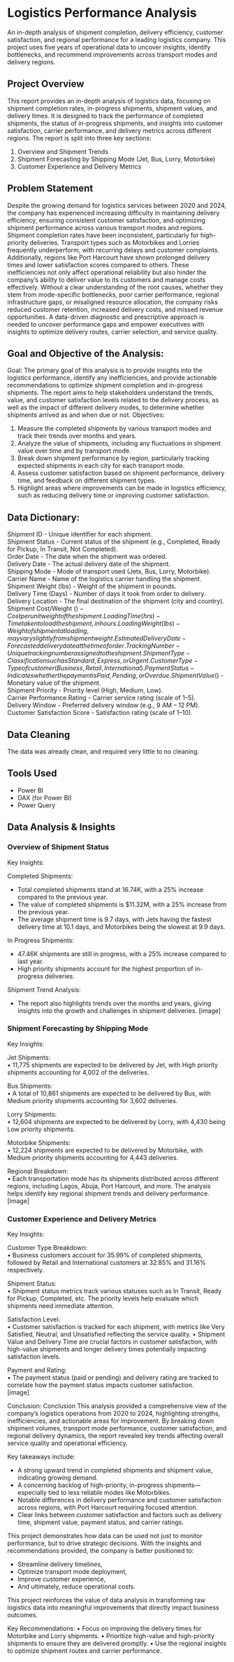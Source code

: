 # Logistics Performance Analysis
An in-depth analysis of shipment completion, delivery efficiency, customer satisfaction, and regional performance for a leading logistics company. This project uses five years of operational data to uncover insights, identify bottlenecks, and recommend improvements across transport modes and delivery regions.

## Project Overview
This report provides an in-depth analysis of logistics data, focusing on shipment completion rates, in-progress shipments, shipment values, and delivery times. It is designed to track the performance of completed shipments, the status of in-progress shipments, and insights into customer satisfaction, carrier performance, and delivery metrics across different regions.
The report is split into three key sections:
1.	Overview and Shipment Trends
2.	Shipment Forecasting by Shipping Mode (Jet, Bus, Lorry, Motorbike)
3.	Customer Experience and Delivery Metrics

## Problem Statement
Despite the growing demand for logistics services between 2020 and 2024, the company has experienced increasing difficulty in maintaining delivery efficiency, ensuring consistent customer satisfaction, and optimizing shipment performance across various transport modes and regions. Shipment completion rates have been inconsistent, particularly for high-priority deliveries. Transport types such as Motorbikes and Lorries frequently underperform, with recurring delays and customer complaints. Additionally, regions like Port Harcourt have shown prolonged delivery times and lower satisfaction scores compared to others.
These inefficiencies not only affect operational reliability but also hinder the company’s ability to deliver value to its customers and manage costs effectively. Without a clear understanding of the root causes, whether they stem from mode-specific bottlenecks, poor carrier performance, regional infrastructure gaps, or misaligned resource allocation, the company risks reduced customer retention, increased delivery costs, and missed revenue opportunities.
A data-driven diagnostic and prescriptive approach is needed to uncover performance gaps and empower executives with insights to optimize delivery routes, carrier selection, and service quality.

## Goal and Objective of the Analysis:
Goal:
The primary goal of this analysis is to provide insights into the logistics performance, identify any inefficiencies, and provide actionable recommendations to optimize shipment completion and in-progress shipments. The report aims to help stakeholders understand the trends, value, and customer satisfaction levels related to the delivery process, as well as the impact of different delivery modes, to determine whether shipments arrived as and when due or not.
Objectives:
1.	Measure the completed shipments by various transport modes and track their trends over months and years.
2.	Analyze the value of shipments, including any fluctuations in shipment value over time and by transport mode.
3.	Break down shipment performance by region, particularly tracking expected shipments in each city for each transport mode.
4.	Assess customer satisfaction based on shipment performance, delivery time, and feedback on different shipment types.
5.	Highlight areas where improvements can be made in logistics efficiency, such as reducing delivery time or improving customer satisfaction.

## Data Dictionary:
Shipment ID - Unique identifier for each shipment.  
Shipment Status	- Current status of the shipment (e.g., Completed, Ready for Pickup, In Transit, Not Completed).  
Order Date - The date when the shipment was ordered.  
Delivery Date	- The actual delivery date of the shipment.  
Shipping Mode	- Mode of transport used (Jets, Bus, Lorry, Motorbike).  
Carrier Name	- Name of the logistics carrier handling the shipment.  
Shipment Weight (lbs)	- Weight of the shipment in pounds.  
Delivery Time (Days)	- Number of days it took from order to delivery.  
Delivery Location	- The final destination of the shipment (city and country).  
Shipment Cost/Weight ($)	- Cost per unit weight of the shipment.  
Loading Time (hrs) - Time taken to load the shipment, in hours.  
Loading Weight (lbs) - Weight of shipment at loading, may vary slightly from shipment weight.  
Estimated Delivery Date	- Forecasted delivery date at the time of order.  
Tracking Number	- Unique tracking number assigned to the shipment.  
Shipment Type	- Classification such as Standard, Express, or Urgent.  
Customer Type	- Type of customer (Business, Retail, International).  
Payment Status	- Indicates whether the payment is Paid, Pending, or Overdue.  
Shipment Value ($)	- Monetary value of the shipment.  
Shipment Priority	- Priority level (High, Medium, Low).  
Carrier Performance Rating	- Carrier service rating (scale of 1–5).   
Delivery Window	- Preferred delivery window (e.g., 9 AM – 12 PM).  
Customer Satisfaction Score	- Satisfaction rating (scale of 1–10).  

## Data Cleaning 
The data was already clean, and required very little to no cleaning.  

## Tools Used  
- Power BI
- DAX (for Power BI)
- Power Query

## Data Analysis & Insights  
### Overview of Shipment Status  
Key Insights:  

Completed Shipments:    
-	Total completed shipments stand at 16.74K, with a 25% increase compared to the previous year.
-	The value of completed shipments is $11.32M, with a 25% increase from the previous year.
-	The average shipment time is 9.7 days, with Jets having the fastest delivery time at 10.1 days, and Motorbikes being the slowest at 9.9 days.

In Progress Shipments:    
-	47.46K shipments are still in progress, with a 25% increase compared to last year.
-	High priority shipments account for the highest proportion of in-progress deliveries.

Shipment Trend Analysis:    
-	The report also highlights trends over the months and years, giving insights into the growth and challenges in shipment deliveries.
  [image]
    
### Shipment Forecasting by Shipping Mode
Key Insights:

Jet Shipments:  
•	11,775 shipments are expected to be delivered by Jet, with High priority shipments accounting for 4,002 of the deliveries.  

Bus Shipments:  
•	A total of 10,861 shipments are expected to be delivered by Bus, with Medium priority shipments accounting for 3,602 deliveries.  

Lorry Shipments:  
•	12,604 shipments are expected to be delivered by Lorry, with 4,430 being Low priority shipments.  

Motorbike Shipments:  
•	12,224 shipments are expected to be delivered by Motorbike, with Medium priority shipments accounting for 4,443 deliveries.  

Regional Breakdown:  
•	Each transportation mode has its shipments distributed across different regions, including Lagos, Abuja, Port Harcourt, and more. The analysis helps identify key regional shipment trends and delivery performance.   
[image]
   
### Customer Experience and Delivery Metrics  
Key Insights:

Customer Type Breakdown:  
•	Business customers account for 35.99% of completed shipments, followed by Retail and International customers at 32.85% and 31.16% respectively.

Shipment Status:  
•	Shipment status metrics track various statuses such as In Transit, Ready for Pickup, Completed, etc. The priority levels help evaluate which shipments need immediate attention.  

Satisfaction Level:  
•	Customer satisfaction is tracked for each shipment, with metrics like Very Satisfied, Neutral, and Unsatisfied reflecting the service quality.
•	Shipment Value and Delivery Time are crucial factors in customer satisfaction, with high-value shipments and longer delivery times potentially impacting satisfaction levels.  

Payment and Rating:  
•	The payment status (paid or pending) and delivery rating are tracked to correlate how the payment status impacts customer satisfaction.  
[image]


Conclusion:
Conclusion
This analysis provided a comprehensive view of the company’s logistics operations from 2020 to 2024, highlighting strengths, inefficiencies, and actionable areas for improvement. By breaking down shipment volumes, transport mode performance, customer satisfaction, and regional delivery dynamics, the report revealed key trends affecting overall service quality and operational efficiency.

Key takeaways include:

- A strong upward trend in completed shipments and shipment value, indicating growing demand.  
- A concerning backlog of high-priority, in-progress shipments—especially tied to less reliable modes like Motorbikes.  
- Notable differences in delivery performance and customer satisfaction across regions, with Port Harcourt requiring focused attention.  
- Clear links between customer satisfaction and factors such as delivery time, shipment value, payment status, and carrier ratings.  

This project demonstrates how data can be used not just to monitor performance, but to drive strategic decisions. With the insights and recommendations provided, the company is better positioned to:

- Streamline delivery timelines,
- Optimize transport mode deployment,
- Improve customer experience,
- And ultimately, reduce operational costs.

This project reinforces the value of data analysis in transforming raw logistics data into meaningful improvements that directly impact business outcomes.


Key Recommendations:
•	Focus on improving the delivery times for Motorbike and Lorry shipments.
•	Prioritize high-value and high-priority shipments to ensure they are delivered promptly.
•	Use the regional insights to optimize shipment routes and carrier performance.

